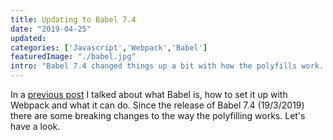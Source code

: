 ```yaml
---
title: Updating to Babel 7.4
date: "2019-04-25"
updated: 
categories: ['Javascript','Webpack','Babel']
featuredImage: "./babel.jpg"
intro: "Babel 7.4 changed things up a bit with how the polyfills work. A short overview on everything you need to know."
---
```


In a [previous post](https://www.thebasement.be/working-with-babel-7-and-webpack/) I talked about what Babel is, how to set it up with Webpack and what it can do. Since the release of Babel 7.4 (19/3/2019) there are some breaking changes to the way the polyfilling works. Let's have a look.